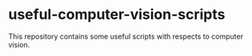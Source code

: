 # useful-computer-vision-scripts
This repository contains some useful scripts with respects to computer vision.

